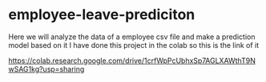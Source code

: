 # employee-leave-prediciton
Here we will analyze the data of a employee csv file and make a prediction model based on it
I have done this project in the colab so this is the link of it

https://colab.research.google.com/drive/1crfWpPcUbhxSp7AGLXAWthT9NwSAG1kg?usp=sharing
